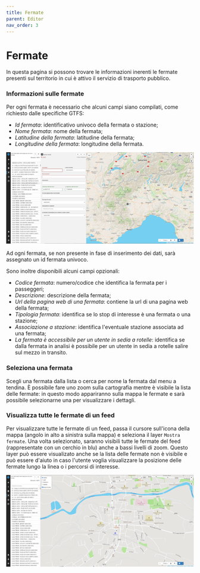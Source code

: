 ```yaml
---
title: Fermate
parent: Editor
nav_order: 3
---
```


# Fermate

In questa pagina si possono trovare le informazioni inerenti le fermate presenti sul territorio in cui è attivo il servizio di trasporto pubblico.

### Informazioni sulle fermate
Per ogni fermata è necessario che alcuni campi siano compilati, come richiesto dalle specifiche GTFS:

- *Id fermata*: identificativo univoco della fermata o stazione;
- *Nome fermata*: nome della fermata;
- *Latitudine della fermata*: latitudine della fermata;
- *Longitudine della fermata*: longitudine della fermata.

![screenshot](../../img/add-stop.png)

Ad ogni fermata, se non presente in fase di inserimento dei dati, sarà assegnato un id fermata univoco.

Sono inoltre disponibili alcuni campi opzionali:

- *Codice fermata*: numero/codice che identifica la fermata per i passeggeri;
- *Descrizione*: descrizione della fermata;
- *Url della pagina web di una fermata*: contiene la url di una pagina web della fermata;
- *Tipologia fermata*: identifica se lo stop di interesse è una fermata o una stazione;
- *Associazione a stazione*: identifica l'eventuale stazione associata ad una fermata;
- *La fermata è accessibile per un utente in sedia a rotelle*: identifica se dalla fermata in analisi è possibile per un utente in sedia a rotelle salire sul mezzo in transito.

### Seleziona una fermata

Scegli una fermata dalla lista o cerca per nome la fermata dal menu a tendina.
È possibile fare uno zoom sulla cartografia mentre è visibile la lista delle fermate: in questo modo appariranno sulla mappa le fermate e sarà possibile selezionarne una per visualizzare i dettagli.

### Visualizza tutte le fermate di un feed

Per visualizzare tutte le fermate di un feed, passa il cursore sull'icona della mappa (angolo in alto a sinistra sulla mappa) e seleziona il layer `Mostra fermate`. Una volta selezionato, saranno visibili tutte le fermate del feed (rappresentate con un cerchio in blu) anche a bassi livelli di zoom. Questo layer può essere visualizato anche se la lista delle fermate non è  visibile e può essere d'aiuto in caso l'utente voglia visualizzare la posizione delle fermate lungo la linea o i percorsi di interesse.

![screenshot](../../img/view-all-stops.png)
